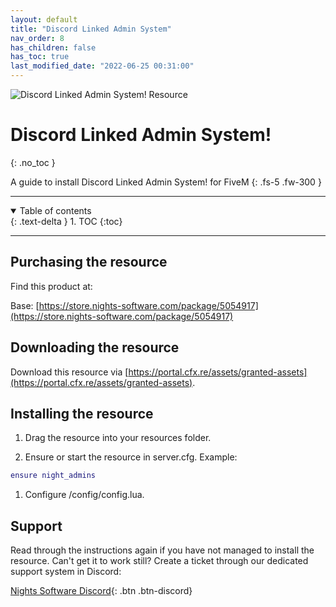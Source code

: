 ```yaml
---
layout: default
title: "Discord Linked Admin System"
nav_order: 8
has_children: false
has_toc: true
last_modified_date: "2022-06-25 00:31:00"
---
```


<img class="cover-img" src="/assets/img/discordAdmin.png" alt="Discord Linked Admin System! Resource" draggable="false">

# Discord Linked Admin System!
{: .no_toc }

A guide to install Discord Linked Admin System! for FiveM
{: .fs-5 .fw-300 }

---

<details open markdown="block">
  <summary>
    Table of contents
  </summary>
  {: .text-delta }
1. TOC
{:toc}
</details>

---

## Purchasing the resource

Find this product at:

Base: [https://store.nights-software.com/package/5054917](https://store.nights-software.com/package/5054917)

## Downloading the resource

Download this resource via [https://portal.cfx.re/assets/granted-assets](https://portal.cfx.re/assets/granted-assets).

## Installing the resource

1. Drag the resource into your resources folder.

1. Ensure or start the resource in server.cfg. 
Example:
```lua
ensure night_admins
```

1. Configure /config/config.lua.

## Support

Read through the instructions again if you have not managed to install the resource. Can't get it to work still? 
Create a ticket through our dedicated support system in Discord: 

[Nights Software Discord](https://discord.nights-software.com){: .btn .btn-discord}
